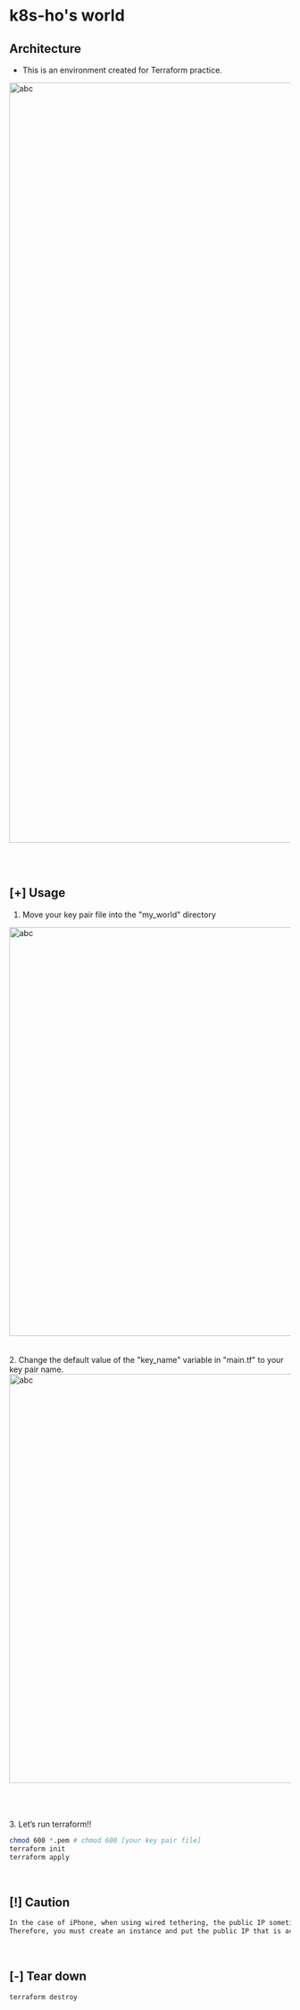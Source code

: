 # k8s-ho's world

## Architecture
- This is an environment created for Terraform practice.
<img width="1359" alt="abc" src="https://github.com/k8s-ho/my_world/assets/118821939/aaebed95-89cb-48a2-be23-3dc68d0bec56">

<br><br>

## [+] Usage
1. Move your key pair file into the "my_world" directory
<img width="731" alt="abc" src="https://github.com/k8s-ho/my_world/assets/118821939/d4f608ed-25f1-4306-8ecb-e773f098555b"/>
<br><br><br>
2. Change the default value of the "key_name" variable in "main.tf" to your key pair name.
<img width="731" alt="abc" src="https://github.com/k8s-ho/my_world/assets/118821939/382eb832-fa80-4bdf-abae-ce547b8b09a5"/>

<br><br><br>
3. Let’s run terraform!!
``` bash
chmod 600 *.pem # chmod 600 [your key pair file]
terraform init
terraform apply
```
<br>

## [!] Caution
```bash
In the case of iPhone, when using wired tethering, the public IP sometimes does not match.
Therefore, you must create an instance and put the public IP that is actually accessed through tcpdump in bastion sg.
```
<br>

## [-] Tear down
```bash
terraform destroy
```
